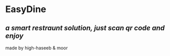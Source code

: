 # EasyDine
*a smart restraunt solution, just scan qr code and enjoy*
---
made by high-haseeb & moor
